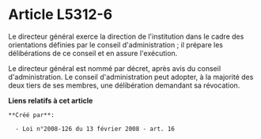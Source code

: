 # Article L5312-6

Le directeur général exerce la direction de l'institution dans le cadre des orientations définies par le conseil
d'administration ; il prépare les délibérations de ce conseil et en assure l'exécution. 

Le directeur général est nommé par décret, après avis du conseil d'administration. Le conseil d'administration peut adopter,
à la majorité des deux tiers de ses membres, une délibération demandant sa révocation.

**Liens relatifs à cet article**

	**Créé par**:

	  - Loi n°2008-126 du 13 février 2008 - art. 16
